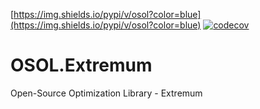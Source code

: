 [https://img.shields.io/pypi/v/osol?color=blue](https://img.shields.io/pypi/v/osol?color=blue)
[![codecov](https://codecov.io/gh/wol4aravio/OSOL.Extremum/branch/master/graph/badge.svg?token=m0BxViqNV1)](https://codecov.io/gh/wol4aravio/OSOL.Extremum)

# OSOL.Extremum
Open-Source Optimization Library - Extremum
